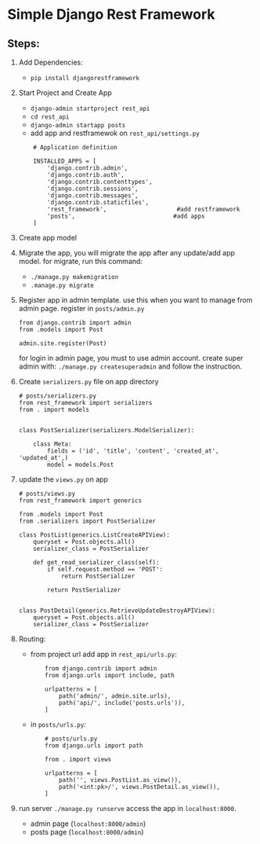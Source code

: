 # Simple Django Rest Framework

## Steps:
1. Add Dependencies:
    - `pip install djangorestframework`

2. Start Project and Create App
    - `django-admin startproject rest_api`
    - `cd rest_api`
    - `django-admin startapp posts`
    - add app and restframewok on `rest_api/settings.py`
    ~~~
        # Application definition
        
        INSTALLED_APPS = [
            'django.contrib.admin',
            'django.contrib.auth',
            'django.contrib.contenttypes',
            'django.contrib.sessions',
            'django.contrib.messages',
            'django.contrib.staticfiles',
            'rest_framework',                    #add restframework 
            'posts',                            #add apps
        ]
    ~~~

3. Create app model
4. Migrate the app, you will migrate the app after any update/add app model. for migrate,  run this command:
    - `./manage.py makemigration`
    - `.manage.py migrate`
5. Register app in admin template. use this when you want to manage from admin page. register in `posts/admin.py`
    ~~~
    from django.contrib import admin
    from .models import Post
    
    admin.site.register(Post)
    ~~~
    
    for login in admin page, you must to use admin account. create super admin with: `./manage.py createsuperadmin` and follow the instruction.

6. Create `serializers.py` file on app directory
    ~~~
    # posts/serializers.py
    from rest_framework import serializers
    from . import models
    
    
    class PostSerializer(serializers.ModelSerializer):
    
        class Meta:
            fields = ('id', 'title', 'content', 'created_at', 'updated_at',)
            model = models.Post
    ~~~

7. update the `views.py` on app
    ~~~
    # posts/views.py
    from rest_framework import generics
    
    from .models import Post
    from .serializers import PostSerializer
    
    class PostList(generics.ListCreateAPIView):
        queryset = Post.objects.all()
        serializer_class = PostSerializer
    
        def get_read_serializer_class(self):
            if self.request.method == 'POST':
                return PostSerializer
    
            return PostSerializer
    
    
    class PostDetail(generics.RetrieveUpdateDestroyAPIView):
        queryset = Post.objects.all()
        serializer_class = PostSerializer
    ~~~

8. Routing:
    - from project url add app in `rest_api/urls.py`:
        ~~~
            from django.contrib import admin
            from django.urls import include, path
            
            urlpatterns = [
                path('admin/', admin.site.urls),
                path('api/', include('posts.urls')),
            ]
        ~~~
    - in `posts/urls.py`:
        ~~~
            # posts/urls.py
            from django.urls import path
            
            from . import views
            
            urlpatterns = [
                path('', views.PostList.as_view()),
                path('<int:pk>/', views.PostDetail.as_view()),
            ]
        ~~~

9. run server `./manage.py runserve`
    access the app in `localhost:8000`.
    - admin page (`localhost:8000/admin`)
    - posts page (`localhost:8000/admin`)